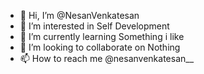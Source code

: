 - 👋 Hi, I’m @NesanVenkatesan
- 👀 I’m interested in Self Development
- 🌱 I’m currently learning Something i like
- 💞️ I’m looking to collaborate on Nothing
- 📫 How to reach me @nesanvenkatesan__

<!---
NesanVenkatesan/NesanVenkatesan is a ✨ special ✨ repository because its `README.md` (this file) appears on your GitHub profile.
You can click the Preview link to take a look at your changes.
--->
